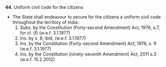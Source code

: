 **44.** Uniform civil code for the citizens

-   The State shall endeavour to secure for the citizens a uniform civil code throughout the territory of India.
    1.  Subs. by the Constitution (Forty-second Amendment) Act, 1976, s.7, for cl. (f) (w.e.f. 3.1.1977)
    2.  Ins. by s. 8, ibid, (w.e.f. 3.1.1977)
    3.  Ins. by the Constitution (Forty-second Amendment) Act, 1976, s. 9 (w.e.f. 3.1.1977)
    4.  Ins. by the Constitution (ninety-seventh Amendment) Act, 2011 s.3 (w.e.f. 15.2.2012)
